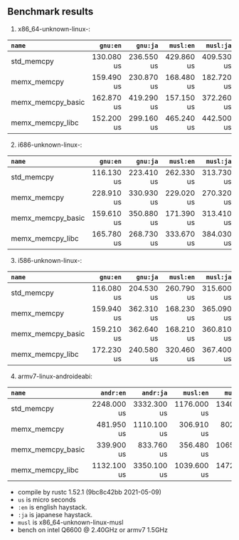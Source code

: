 ## Benchmark results

  1. x86_64-unknown-linux-:

|         `name`          |  `gnu:en`   |  `gnu:ja`   |  `musl:en`  |  `musl:ja`  |
|:------------------------|------------:|------------:|------------:|------------:|
| std_memcpy              |  130.080 us |  236.550 us |  429.860 us |  409.530 us |
| memx_memcpy             |  159.490 us |  230.870 us |  168.480 us |  182.720 us |
| memx_memcpy_basic       |  162.870 us |  419.290 us |  157.150 us |  372.260 us |
| memx_memcpy_libc        |  152.200 us |  299.160 us |  465.240 us |  442.500 us |

  2. i686-unknown-linux-:

|         `name`          |  `gnu:en`   |  `gnu:ja`   |  `musl:en`  |  `musl:ja`  |
|:------------------------|------------:|------------:|------------:|------------:|
| std_memcpy              |  116.130 us |  223.410 us |  262.330 us |  313.730 us |
| memx_memcpy             |  228.910 us |  330.930 us |  229.020 us |  270.320 us |
| memx_memcpy_basic       |  159.610 us |  350.880 us |  171.390 us |  313.410 us |
| memx_memcpy_libc        |  165.780 us |  268.730 us |  333.670 us |  384.030 us |

  3. i586-unknown-linux-:

|         `name`          |  `gnu:en`   |  `gnu:ja`   |  `musl:en`  |  `musl:ja`  |
|:------------------------|------------:|------------:|------------:|------------:|
| std_memcpy              |  116.080 us |  204.530 us |  260.790 us |  315.600 us |
| memx_memcpy             |  159.940 us |  362.310 us |  168.230 us |  365.090 us |
| memx_memcpy_basic       |  159.210 us |  362.640 us |  168.210 us |  360.810 us |
| memx_memcpy_libc        |  172.230 us |  240.580 us |  320.460 us |  367.400 us |

  4. armv7-linux-androideabi:

|         `name`          |  `andr:en`  |  `andr:ja`  |  `musl:en`  |  `musl:ja`  |
|:------------------------|------------:|------------:|------------:|------------:|
| std_memcpy              | 2248.000 us | 3332.300 us | 1176.000 us | 1340.500 us |
| memx_memcpy             |  481.950 us | 1110.100 us |  306.910 us |  802.230 us |
| memx_memcpy_basic       |  339.900 us |  833.760 us |  356.480 us | 1065.700 us |
| memx_memcpy_libc        | 1132.100 us | 3350.100 us | 1039.600 us | 1472.300 us |


- compile by rustc 1.52.1 (9bc8c42bb 2021-05-09)
- `us` is micro seconds
- `:en` is english haystack.
- `:ja` is japanese haystack.
- `musl` is x86_64-unknown-linux-musl
- bench on intel Q6600 @ 2.40GHz or armv7 1.5GHz
